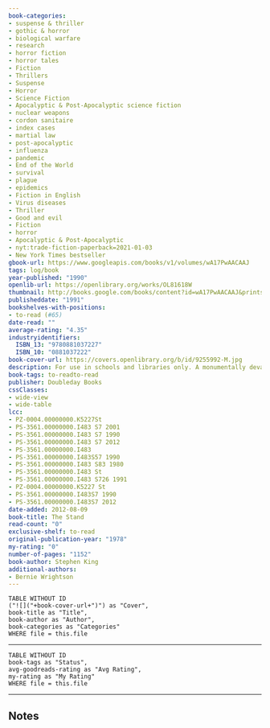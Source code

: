 ```yaml
---
book-categories:
- suspense & thriller
- gothic & horror
- biological warfare
- research
- horror fiction
- horror tales
- Fiction
- Thrillers
- Suspense
- Horror
- Science Fiction
- Apocalyptic & Post-Apocalyptic science fiction
- nuclear weapons
- cordon sanitaire
- index cases
- martial law
- post-apocalyptic
- influenza
- pandemic
- End of the World
- survival
- plague
- epidemics
- Fiction in English
- Virus diseases
- Thriller
- Good and evil
- Fiction
- horror
- Apocalyptic & Post-Apocalyptic
- nyt:trade-fiction-paperback=2021-01-03
- New York Times bestseller
gbook-url: https://www.googleapis.com/books/v1/volumes/wA17PwAACAAJ
tags: log/book
year-published: "1990"
openlib-url: https://openlibrary.org/works/OL81618W
thumbnail: http://books.google.com/books/content?id=wA17PwAACAAJ&printsec=frontcover&img=1&zoom=1&source=gbs_api
publisheddate: "1991"
bookshelves-with-positions:
- to-read (#65)
date-read: ""
average-rating: "4.35"
industryidentifiers:
  ISBN_13: "9780881037227"
  ISBN_10: "0881037222"
book-cover-url: https://covers.openlibrary.org/b/id/9255992-M.jpg
description: For use in schools and libraries only. A monumentally devastating plague leaves only a few survivors who, in a desert world, experience dreams of good and evil in confrontation and, through their choices, move toward an actual confrontation.
book-tags: to-readto-read
publisher: Doubleday Books
cssClasses:
- wide-view
- wide-table
lcc:
- PZ-0004.00000000.K5227St
- PS-3561.00000000.I483 S7 2001
- PS-3561.00000000.I483 S7 1990
- PS-3561.00000000.I483 S7 2012
- PS-3561.00000000.I483
- PS-3561.00000000.I483S57 1990
- PS-3561.00000000.I483 S83 1980
- PS-3561.00000000.I483 St
- PS-3561.00000000.I483 S726 1991
- PZ-0004.00000000.K5227 St
- PS-3561.00000000.I483S7 1990
- PS-3561.00000000.I483S7 2012
date-added: 2012-08-09
book-title: The Stand
read-count: "0"
exclusive-shelf: to-read
original-publication-year: "1978"
my-rating: "0"
number-of-pages: "1152"
book-author: Stephen King
additional-authors:
- Bernie Wrightson
---
```


```dataview
TABLE WITHOUT ID
("![]("+book-cover-url+")") as "Cover",
book-title as "Title",
book-author as "Author",
book-categories as "Categories"
WHERE file = this.file
```
---
```dataview
TABLE WITHOUT ID
book-tags as "Status",
avg-goodreads-rating as "Avg Rating",
my-rating as "My Rating"
WHERE file = this.file
```
---
## Notes


